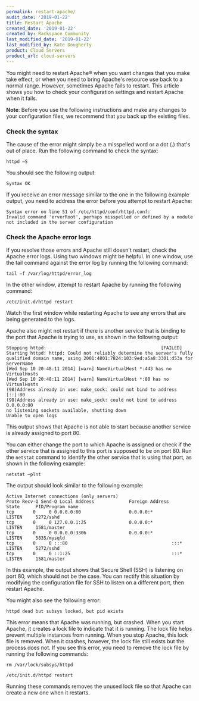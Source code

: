 ```yaml
---
permalink: restart-apache/
audit_date: '2019-01-22'
title: Restart Apache
created_date: '2019-01-22'
created_by: Rackspace Community
last_modified_date: '2019-01-22'
last_modified_by: Kate Dougherty
product: Cloud Servers
product_url: cloud-servers
---
```


You might need to restart Apache&reg; when you want changes that you make
take effect, or when you need to bring Apache's resource use back to a normal
range. However, sometimes Apache fails to restart. This article shows you how
to check your configuration settings and restart Apache when it fails.

**Note**: Before you use the following instructions and make any changes
to your configuration files, we recommend that you back up the existing files.

### Check the syntax

The cause of the error might simply be a misspelled word or a dot (.) that's out of place.
Run the following command to check the syntax:

    httpd –S

You should see the following output:

    Syntax OK

If you receive an error message similar to the one in the following example output, you need to address the error before you attempt to restart Apache:

    Syntax error on line 51 of /etc/httpd/conf/httpd.conf:
    Invalid command 'erverRoot', perhaps misspelled or defined by a module not included in the server configuration

### Check the Apache error logs

If you resolve those errors and Apache still doesn't restart, check the Apache error logs. Using two windows might be helpful. In one window, use the tail command against the error log by running the following command:

    tail –f /var/log/httpd/error_log
    

In the other window, attempt to restart Apache by running the following
command:

    /etc/init.d/httpd restart

Watch the first window while restarting Apache to see any errors that are being generated to the logs.

Apache also might not restart if there is another service that is binding to the port that Apache is trying to use, as shown in the following output:

    Stopping httpd:                                           [FAILED]
    Starting httpd: httpd: Could not reliably determine the server's fully qualified domain name, using 2001:4801:7824:103:9ed:a5a8:3301:d53a for ServerName
    [Wed Sep 10 20:48:11 2014] [warn] NameVirtualHost *:443 has no VirtualHosts
    [Wed Sep 10 20:48:11 2014] [warn] NameVirtualHost *:80 has no VirtualHosts
    (98)Address already in use: make_sock: could not bind to address [::]:80
    (98)Address already in use: make_sock: could not bind to address 0.0.0.0:80
    no listening sockets available, shutting down
    Unable to open logs

This output shows that Apache is not able to start because another service is already assigned to port 80.

You can either change the port to which Apache is assigned or check if the other service that is assigned to this port is supposed to be on port 80. Run the `netstat` command to identify the other service that is using that port, as shown in the following example:

    netstat –plnt

The output should look similar to the following example:

    Active Internet connections (only servers)
    Proto Recv-Q Send-Q Local Address             Foreign Address             State      PID/Program name
    tcp       0     0 0.0.0.0:80                  0.0.0.0:*                   LISTEN     5272/sshd
    tcp       0     0 127.0.0.1:25                0.0.0.0:*                   LISTEN     1581/master
    tcp       0     0 0.0.0.0:3306                0.0.0.0:*                   LISTEN     5835/mysqld
    tcp       0     0 :::80                                       :::*        LISTEN     5272/sshd
    tcp       0     0 ::1:25                                      :::*        LISTEN     1581/master

In this example, the output shows that Secure Shell (SSH) is listening on port 80, which should not be the case. You can rectify this situation by modifying the configuration file for SSH to listen on a different port, then restart Apache.

You might also see the following error:

    httpd dead but subsys locked, but pid exists

This error means that Apache was running, but crashed. When you start Apache,
it creates a lock file to indicate that it is running. The lock file helps prevent
multiple instances from running. When you stop Apache, this lock file is
removed. When it crashes, however, the lock file still exists but the process
does not. If you see this error, you need to remove the lock file by running
the following commands:

    rm /var/lock/subsys/httpd

    /etc/init.d/httpd restart

Running these commands removes the unused lock file so that Apache can create
a new one when it restarts.
